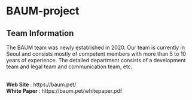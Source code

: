 # BAUM-project

## Team Information

The BAUM team was newly established in 2020.
Our team is currently in Seoul and consists mostly of competent members with more than 5 to 10 years of experience.
The detailed department consists of a development team and legal team and communication team, etc.

<br>
<b> Web Site </b> : https://baum.pet/ <br/>
<b> White Paper </b> : https://baum.pet/whitepaper.pdf
